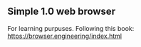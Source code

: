## Simple 1.0 web browser

For learning purpuses. Following this book: https://browser.engineering/index.html
